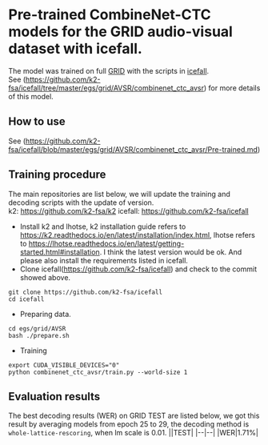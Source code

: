 # Pre-trained CombineNet-CTC models for the GRID audio-visual dataset with icefall.
The model was trained on full [GRID](https://zenodo.org/record/3625687#.Ybn7HagzY2w) with the scripts in [icefall](https://github.com/k2-fsa/icefall).  
See (https://github.com/k2-fsa/icefall/tree/master/egs/grid/AVSR/combinenet_ctc_avsr) for more details of this model.
## How to use
See (https://github.com/k2-fsa/icefall/blob/master/egs/grid/AVSR/combinenet_ctc_avsr/Pre-trained.md)
## Training procedure
The main repositories are list below, we will update the training and decoding scripts with the update of version.  
k2: https://github.com/k2-fsa/k2 
icefall: https://github.com/k2-fsa/icefall 
* Install k2 and lhotse, k2 installation guide refers to https://k2.readthedocs.io/en/latest/installation/index.html, lhotse refers to https://lhotse.readthedocs.io/en/latest/getting-started.html#installation. I think the latest version would be ok. And please also install the requirements listed in icefall.
* Clone icefall(https://github.com/k2-fsa/icefall) and check to the commit showed above.
```
git clone https://github.com/k2-fsa/icefall
cd icefall
```
* Preparing data.
```
cd egs/grid/AVSR
bash ./prepare.sh
```
* Training
```
export CUDA_VISIBLE_DEVICES="0"
python combinenet_ctc_avsr/train.py --world-size 1
```
## Evaluation results
The best decoding results (WER) on GRID TEST are listed below, we got this result by averaging models from epoch 25 to 29, the decoding method is `whole-lattice-rescoring`, when lm scale is 0.01.
||TEST|
|--|--|
|WER|1.71%|
